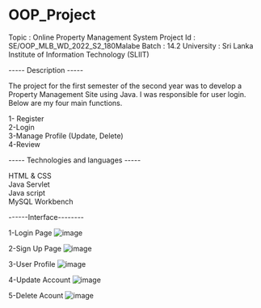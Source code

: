 # OOP_Project

Topic : Online Property Management System Project Id : SE/OOP_MLB_WD_2022_S2_180Malabe Batch : 14.2 University : Sri Lanka Institute of Information Technology (SLIIT)

----- Description -----

The project for the first semester of the second year was to develop a Property Management Site using Java. I was responsible for user login.
Below are my four main functions.  

1- Register <br> 
2-Login <br>
3-Manage Profile (Update, Delete)  
4-Review


----- Technologies and languages ----- <br>

HTML & CSS <br>
Java Servlet <br>
Java script <br>
MySQL Workbench


------Interface--------

1-Login Page
![image](https://user-images.githubusercontent.com/99312516/209149300-d2b7993a-0725-4c55-baaf-a17612ef918f.png)

2-Sign Up Page
![image](https://user-images.githubusercontent.com/99312516/209149431-a2492167-5d00-4d4e-8ad8-0408c293a0c4.png)

3-User Profile
![image](https://user-images.githubusercontent.com/99312516/209149777-3b31f869-e45e-439c-a70a-aefded191d48.png)

4-Update Account
![image](https://user-images.githubusercontent.com/99312516/209149845-24e7ab4f-3b81-4253-9435-d59c658cb9e3.png)

5-Delete Acount
![image](https://user-images.githubusercontent.com/99312516/209149901-43ebbf27-d2c2-425c-816d-6e8ddd3d9f77.png)





